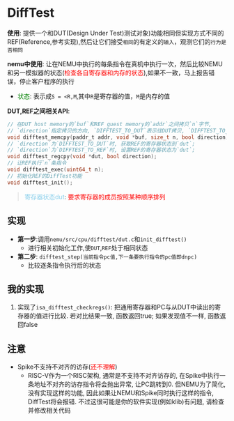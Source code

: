 # DiffTest
**使用**: 提供一个和DUT(Design Under Test)测试对象)功能相同但实现方式不同的REF(Reference,参考实现),然后让它们接受`相同`的有定义的`输入`，观测它们的`行为是否相同`  

**nemu中使用**: 让在NEMU中执行的每条指令在真机中执行一次，然后比较NEMU和另一模拟器的状态(<font color=red>检查各自寄存器和内存的状态</font>),如果不一致，马上报告错误，停止客户程序的执行  
   - <font color=green>状态</font>: 表示成`S = <R,M`,其中`R`是寄存器的值，`M`是内存的值  

**DUT,REF之间相关API**:  
```c
// 在DUT host memory的`buf`和REF guest memory的`addr`之间拷贝`n`字节,
// `direction`指定拷贝的方向, `DIFFTEST_TO_DUT`表示往DUT拷贝, `DIFFTEST_TO_REF`表示往REF拷贝
void difftest_memcpy(paddr_t addr, void *buf, size_t n, bool direction);
// `direction`为`DIFFTEST_TO_DUT`时, 获取REF的寄存器状态到`dut`;
// `direction`为`DIFFTEST_TO_REF`时, 设置REF的寄存器状态为`dut`;
void difftest_regcpy(void *dut, bool direction);
// 让REF执行`n`条指令
void difftest_exec(uint64_t n);
// 初始化REF的DiffTest功能
void difftest_init();
```
> <font color=skyblue>寄存器状态dut</font>: <font color=red>要求寄存器的成员按照某种顺序排列</font>  

## 实现
-  **第一步**:调用`nemu/src/cpu/difftest/dut.c`和`init_difftest()`  
   - 进行相关初始化工作,使`DUT`,`REF`处于相同状态  
- **第二步**: `difftest_step(当前指令pc值,下一条要执行指令的pc值即dnpc)`  
   - 比较逐条指令执行后的状态  


## 我的实现
1. 实现了`isa_difftest_checkregs()`: 把通用寄存器和PC与从DUT中读出的寄存器的值进行比较. 若对比结果一致, 函数返回true; 如果发现值不一样, 函数返回false  

## 注意
- Spike不支持不对齐的访存(<font color=red>还不理解</font>)  
   - RISC-V作为一个RISC架构, 通常是不支持不对齐访存的, 在Spike中执行一条地址不对齐的访存指令将会抛出异常, 让PC跳转到0. 但NEMU为了简化, 没有实现这样的功能, 因此如果让NEMU和Spike同时执行这样的指令, DiffTest将会报错. 不过这很可能是你的软件实现(例如klib)有问题, 请检查并修改相关代码
